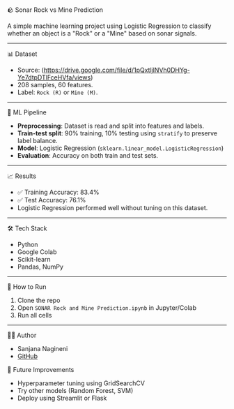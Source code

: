 🪨 Sonar Rock vs Mine Prediction

A simple machine learning project using Logistic Regression to classify whether an object is a "Rock" or a "Mine" based on sonar signals.

---

📊 Dataset

- Source: (https://drive.google.com/file/d/1pQxtljlNVh0DHYg-Ye7dtpDTlFceHVfa/views)
- 208 samples, 60 features.
- Label: `Rock (R)` or `Mine (M)`.

---

🧠 ML Pipeline

- **Preprocessing**: Dataset is read and split into features and labels.
- **Train-test split**: 90% training, 10% testing using `stratify` to preserve label balance.
- **Model**: Logistic Regression (`sklearn.linear_model.LogisticRegression`)
- **Evaluation**: Accuracy on both train and test sets.

---

📈 Results

- ✅ Training Accuracy: 83.4%
- ✅ Test Accuracy: 76.1%
- Logistic Regression performed well without tuning on this dataset.


---

🛠️ Tech Stack

- Python
- Google Colab
- Scikit-learn
- Pandas, NumPy

---

🧪 How to Run

1. Clone the repo
2. Open `SONAR Rock and Mine Prediction.ipynb` in Jupyter/Colab
3. Run all cells

---

🙋‍♂️ Author

- Sanjana Nagineni
- [GitHub](https://github.com/sanjananagineni25)

🔮 Future Improvements

- Hyperparameter tuning using GridSearchCV
- Try other models (Random Forest, SVM)
- Deploy using Streamlit or Flask


